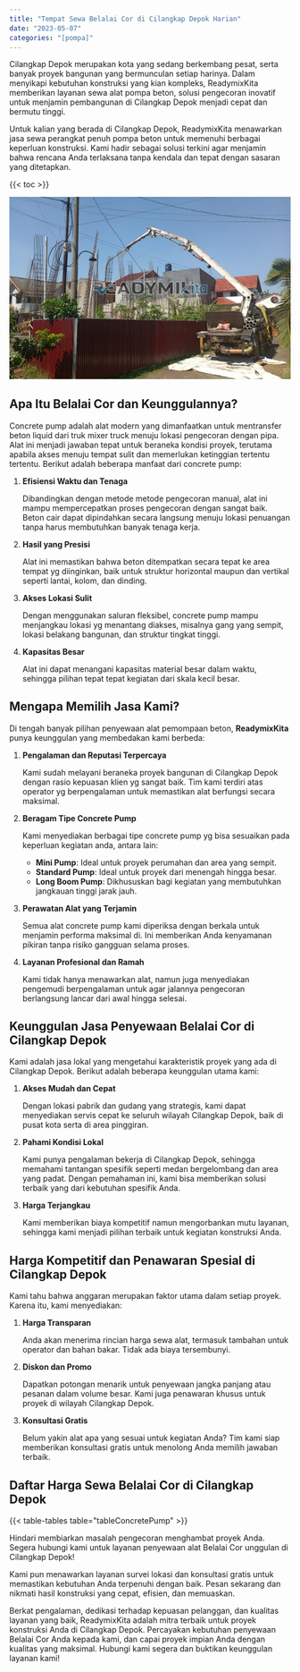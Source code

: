 ```yaml
---
title: "Tempat Sewa Belalai Cor di Cilangkap Depok Harian"
date: "2023-05-07"
categories: "[pompa]"
---
```


Cilangkap Depok merupakan kota yang sedang berkembang pesat, serta banyak proyek bangunan yang bermunculan setiap harinya. Dalam menyikapi kebutuhan konstruksi yang kian kompleks, ReadymixKita memberikan layanan sewa alat pompa beton, solusi pengecoran inovatif untuk menjamin pembangunan di Cilangkap Depok menjadi cepat dan bermutu tinggi.

Untuk kalian yang berada di Cilangkap Depok, ReadymixKita menawarkan jasa sewa perangkat penuh pompa beton untuk memenuhi berbagai keperluan konstruksi. Kami hadir sebagai solusi terkini agar menjamin bahwa rencana Anda terlaksana tanpa kendala dan tepat dengan sasaran yang ditetapkan.

{{< toc >}}

![Tempat Sewa Belalai Cor di Cilangkap Depok Harian](/images/pompa/sewa-pompa-24.jpg)

## Apa Itu Belalai Cor dan Keunggulannya?

Concrete pump adalah alat modern yang dimanfaatkan untuk mentransfer beton liquid dari truk mixer truck menuju lokasi pengecoran dengan pipa. Alat ini menjadi jawaban tepat untuk beraneka kondisi proyek, terutama apabila akses menuju tempat sulit dan memerlukan ketinggian tertentu tertentu. Berikut adalah beberapa manfaat dari concrete pump:

1. **Efisiensi Waktu dan Tenaga**

   Dibandingkan dengan metode metode pengecoran manual, alat ini mampu mempercepatkan proses pengecoran dengan sangat baik. Beton cair dapat dipindahkan secara langsung menuju lokasi penuangan tanpa harus membutuhkan banyak tenaga kerja.

2. **Hasil yang Presisi**

   Alat ini memastikan bahwa beton ditempatkan secara tepat ke area tempat yg diinginkan, baik untuk struktur horizontal maupun dan vertikal seperti lantai, kolom, dan dinding.

3. **Akses Lokasi Sulit**

   Dengan menggunakan saluran fleksibel, concrete pump mampu menjangkau lokasi yg menantang diakses, misalnya gang yang sempit, lokasi belakang bangunan, dan struktur tingkat tinggi.

4. **Kapasitas Besar**

   Alat ini dapat menangani kapasitas material besar dalam waktu, sehingga pilihan tepat tepat kegiatan dari skala kecil besar.

## Mengapa Memilih Jasa Kami?

Di tengah banyak pilihan penyewaan alat pemompaan beton, **ReadymixKita** punya keunggulan yang membedakan kami berbeda:

1. **Pengalaman dan Reputasi Terpercaya**

   Kami sudah melayani beraneka proyek bangunan di Cilangkap Depok dengan rasio kepuasan klien yg sangat baik. Tim kami terdiri atas operator yg berpengalaman untuk memastikan alat berfungsi secara maksimal.

2. **Beragam Tipe Concrete Pump**

   Kami menyediakan berbagai tipe concrete pump yg bisa sesuaikan pada keperluan kegiatan anda, antara lain:
   - **Mini Pump**: Ideal untuk proyek perumahan dan area yang sempit.
   - **Standard Pump**: Ideal untuk proyek dari menengah hingga besar.
   - **Long Boom Pump**: Dikhususkan bagi kegiatan yang membutuhkan jangkauan tinggi jarak jauh.

3. **Perawatan Alat yang Terjamin**

   Semua alat concrete pump kami diperiksa dengan berkala untuk menjamin performa maksimal di. Ini memberikan Anda kenyamanan pikiran tanpa risiko gangguan selama proses.

4. **Layanan Profesional dan Ramah**

   Kami tidak hanya menawarkan alat, namun juga menyediakan pengemudi berpengalaman untuk agar jalannya pengecoran berlangsung lancar dari awal hingga selesai.

## Keunggulan Jasa Penyewaan Belalai Cor di Cilangkap Depok

Kami adalah jasa lokal yang mengetahui karakteristik proyek yang ada di Cilangkap Depok. Berikut adalah beberapa keunggulan utama kami:

1. **Akses Mudah dan Cepat**

   Dengan lokasi pabrik dan gudang yang strategis, kami dapat menyediakan servis cepat ke seluruh wilayah Cilangkap Depok, baik di pusat kota serta di area pinggiran.

2. **Pahami Kondisi Lokal**

   Kami punya pengalaman bekerja di Cilangkap Depok, sehingga memahami tantangan spesifik seperti medan bergelombang dan area yang padat. Dengan pemahaman ini, kami bisa memberikan solusi terbaik yang dari kebutuhan spesifik Anda.

3. **Harga Terjangkau**

   Kami memberikan biaya kompetitif namun mengorbankan mutu layanan, sehingga kami menjadi pilihan terbaik untuk kegiatan konstruksi Anda.

## Harga Kompetitif dan Penawaran Spesial di Cilangkap Depok

Kami tahu bahwa anggaran merupakan faktor utama dalam setiap proyek. Karena itu, kami menyediakan:

1. **Harga Transparan**

   Anda akan menerima rincian harga sewa alat, termasuk tambahan untuk operator dan bahan bakar. Tidak ada biaya tersembunyi.

2. **Diskon dan Promo**

   Dapatkan potongan menarik untuk penyewaan jangka panjang atau pesanan dalam volume besar. Kami juga penawaran khusus untuk proyek di wilayah Cilangkap Depok.

3. **Konsultasi Gratis**

   Belum yakin alat apa yang sesuai untuk kegiatan Anda? Tim kami siap memberikan konsultasi gratis untuk menolong Anda memilih jawaban terbaik.

## Daftar Harga Sewa Belalai Cor di Cilangkap Depok

{{< table-tables table="tableConcretePump" >}}

Hindari membiarkan masalah pengecoran menghambat proyek Anda. Segera hubungi kami untuk layanan penyewaan alat Belalai Cor unggulan di Cilangkap Depok!

Kami pun menawarkan layanan survei lokasi dan konsultasi gratis untuk memastikan kebutuhan Anda terpenuhi dengan baik. Pesan sekarang dan nikmati hasil konstruksi yang cepat, efisien, dan memuaskan.

Berkat pengalaman, dedikasi terhadap kepuasan pelanggan, dan kualitas layanan yang baik, ReadymixKita adalah mitra terbaik untuk proyek konstruksi Anda di Cilangkap Depok. Percayakan kebutuhan penyewaan Belalai Cor Anda kepada kami, dan capai proyek impian Anda dengan kualitas yang maksimal. Hubungi kami segera dan buktikan keunggulan layanan kami!